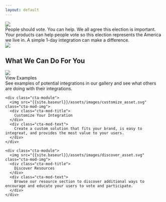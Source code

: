 ```yaml
---
layout: default
---
```


<div class="page-header">
  <div class="inner">
    <div class="page-content">
      <div class="wrapper">
        <div class="home">
          <img src="{{site.baseurl}}/assets/images/main-cta.png" class="main-cta">
          <div class="above-fold-text">
            People should vote. You can help. We all agree this election is important.  Your products can help people vote so this election represents the America we live in. A simple 1-day integration can make a difference.
          </div>
          <img src="{{site.baseurl}}/assets/images/arrow.png" class="cta-arrow">
        </div>
      </div>
    </div>
  </div>
</div>
<div class="page-content">

  <h2>What We Can Do For You</h2>

  <div class="module-parent">
    <div class="cta-module">
      <img src="{{site.baseurl}}/assets/images/example_asset.svg" class="cta-mod-img">
      <div class="cta-mod-title">
        View Examples
      </div>
      <div class="cta-mod-text">
        See examples of potential integrations in our gallery and see what others are doing with their integrations.
      </div>
    </div>

    <div class="cta-module">
      <img src="{{site.baseurl}}/assets/images/customize_asset.svg" class="cta-mod-img">
      <div class="cta-mod-title">
        Customize Your Integration
      </div>
      <div class="cta-mod-text">
        Create a custom solution that fits your brand, is easy to integreat, and provides the most value to your users.
      </div>
    </div>

    <div class="cta-module">
      <img src="{{site.baseurl}}/assets/images/discover_asset.svg" class="cta-mod-img">
      <div class="cta-mod-title">
        Discover Resources
      </div>
      <div class="cta-mod-text">
        Browse our resource section to discover additional ways to encourage and educate your users to vote and participate. 
      </div>
    </div>
  </div>
</div>
